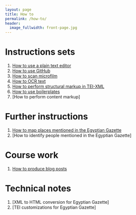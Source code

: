 ```yaml
---
layout: page
title: How to
permalink: /how-to/
header:
  image_fullwidth: front-page.jpg
---
```


# Instructions sets

1. [How to use a plain text editor](text-editor-instructions)
1. [How to use GitHub](github-instructions)
1. [How to scan microfilm](microfilm-instructions)
2. [How to OCR text](OCR-instructions)
3. [How to perform structural markup in TEI-XML](tei-xml-instructions)
4. [How to use boilerplates](templating-instructions)
4. [How to perform content markup]

# Further instructions

1. [How to map places mentioned in the Egyptian Gazette](tagging-people-and-places-instructions)
2. [How to identify people mentioned in the Egyptian Gazette]

# Course work

1. [How to produce blog posts](blogging-instructions)

# Technical notes

1. [XML to HTML conversion for Egyptian Gazette]
2. [TEI customizations for Egyptian Gazette]
